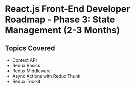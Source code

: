 
# React.js Front-End Developer Roadmap - Phase 3: State Management (2-3 Months)

## Topics Covered

- Context API
- Redux Basics
- Redux Middleware
- Async Actions with Redux Thunk
- Redux Toolkit